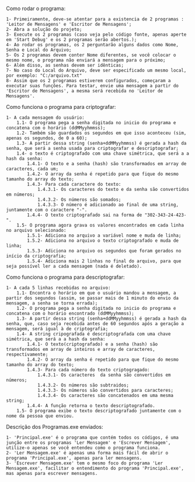 Como rodar o programa:

	1- Primeiramente, deve-se atentar para a existencia de 2 programas : 'Leitor de Mensagens' e 'Escritor de Mensagens';
	2- Abra a solução do projeto;
	3- Execute os 2 programas (caso veja pelo código fonte, apenas aperte em 'Start Debug' e os 2 programas serão abertos.);
	4- Ao rodar os programas, os 2 perguntarão alguns dados como Nome, Senha e Local do Arquivo;
	5- Os 2 programas devem conter Nome diferentes, se você colocar o mesmo nome, o programa não enviará a mensagem para o próximo;
	6- Além disso, as senhas devem ser idênticas;
	7- No caso do Local do Arquivo, deve ser especificado um mesmo local, por exemplo: "C:/arquivo.txt"
	8- Assim que os 2 programas estiverem configurados, começaram a executar suas funções. Para testar, envie uma mensagem a partir do 'Escritor de Mensagens', a mesma será recebida no 'Leitor de Mensagens'.


Como funciona o programa para criptografar:

	1- A cada mensagem do usuário:
		1.1- O programa pega a senha digitada no inicio do programa e concatena com o horário (ddMMyyhmmss);
		1.2- Também são guardados os segundos em que isso aconteceu (sim, apenas os segundos, de 0 a 60);
		1.3- A partir dessa string (senha+ddMMyyhmmss) é gerada a hash da senha, que será a senha usada para criptografar e descriptografar;
		1.4- o texto é criptografado com uma chave simétrica, que será a a hash da senha:
			1.4.1- O texto e a senha (hash) são transformados em array de caracteres, cada um;
			1.4.2- O array da senha é repetido para que fique do mesmo tamanho do array do texto;
			1.4.3- Para cada caractere do texto:
				1.4.3.1- Os caracteres do texto e da senha são convertidos em números;
				1.4.3.2- Os números são somados;
				1.4.3.3- O número é adicionado ao final de uma string, juntamente com o caractere "-".
			1.4.4- O texto criptografado sai na forma de "302-343-24-423-".
		1.5- O programa agora grava os valores encontrados em cada linha no arquivo selecionado:
			1.5.1- Adiciona no arquivo a variável nome e muda de linha;
			1.5.2- Adiciona no arquivo o texto criptografado e muda de linha;
			1.5.3- Adiciona no arquivo os segundos que foram gerados no início da criptografia;
			1.5.4- Adiciona mais 2 linhas no final do arquivo, para que seja possível ler a cada mensagem (nada é deletado).
	
	
	
Como funciona o programa para descriptografar:	

	1- A cada 5 linhas recebidas no arquivo:
		1.1- Encontra o horário em que o usuário mandou a mensagem, a partir dos segundos (assim, se passar mais de 1 minuto do envio da mensagem, a senha se torna errada);
		1.2- O programa pega a senha digitada no inicio do programa e concatena com o horário encontrado (ddMMyyhmmss);
		1.3- A partir dessa string (senha+ddMMyyhmmss) é gerada a hash da senha, que, caso seja recebida antes de 60 segundos após a geração a mensagem, será igual à de criptografia;
		1.4- A string cripografada é descriptografada com uma chave simétrica, que será a a hash da senha:
			1.4.1- O texto(criptografado) e a senha (hash) são transformados em array de inteiros e array de caracteres, respectivamente;
			1.4.2- O array da senha é repetido para que fique do mesmo tamanho do array do texto;
			1.4.3- Para cada número do texto criptogragado:
				1.4.3.1- Os caracteres  da senha são convertidos em números;
				1.4.3.2- Os números são subtraidos;
				1.4.3.3- Os números são convertidos para caracteres;
				1.4.3.4- Os caracteres são concatenados em uma mesma string;
			1.4.4- A função retorna o texto descriptografado.
		1.5- O programa exibe o texto descriptografado juntamente com o nome da pessoa que enviou.


Descrição dos Programas.exe enviados:

	1- 'Principal.exe' é o programa que contém todos os códigos, é uma junção entre os programas 'Ler Mensagem' e 'Escrever Mensagem', utilize-o apenas se você entendeu como o programa funciona.
	2- 'Ler Mensagem.exe' é apenas uma forma mais fácil de abrir o programa 'Principal.exe', apenas para ler mensagens.
	3- 'Escrever Mensagem.exe' tem o mesmo foco do programa 'Ler Mensagem.exe', facilitar o entendimento do programa 'Principal.exe', mas apenas para escrever mensagens.
